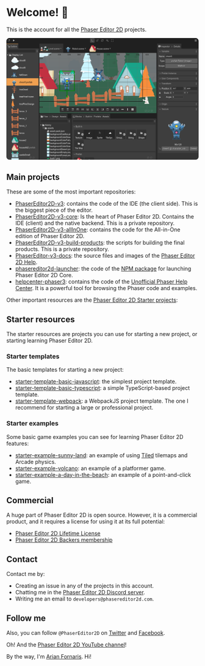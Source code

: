 # Welcome! 👋

This is the account for all the [Phaser Editor 2D](https://phasereditor2d.com) projects.

![screenshot](editor-screenshot.png)


## Main projects

These are some of the most important repositories:

* [PhaserEditor2D-v3](https://github.com/PhaserEditor2D/PhaserEditor2D-v3): contains the code of the IDE (the client side). This is the biggest piece of the editor.
* [PhaserEditor2D-v3-core](https://github.com/PhaserEditor2D/PhaserEditor2D-v3-core): Is the heart of Phaser Editor 2D. Contains the IDE (client) and the native backend. This is a private repository.
* [PhaserEditor2D-v3-allInOne](https://github.com/PhaserEditor2D/PhaserEditor2D-v3-allInOne): contains the code for the All-in-One edition of Phaser Editor 2D.
* [PhaserEditor2D-v3-build-products](https://github.com/PhaserEditor2D/PhaserEditor2D-v3-build-products): the scripts for building the final products. This is a private repository.
* [PhaserEditor-v3-docs](https://github.com/PhaserEditor2D/PhaserEditor-v3-docs): the source files and images of the [Phaser Editor 2D Help](https://help.phasereditor2d.com/v3).
* [phasereditor2d-launcher](https://github.com/PhaserEditor2D/phasereditor2d-launcher): the code of the [NPM package](https://www.npmjs.com/package/phasereditor2d-launcher) for launching Phaser Editor 2D Core.
* [helpcenter-phaser3](https://github.com/PhaserEditor2D/helpcenter-phaser3): contains the code of the [Unofficial Phaser Help Center](https://helpcenter.phasereditor2d.com). It is a powerful tool for browsing the Phaser code and examples.

Other important resources are the [Phaser Editor 2D Starter projects](https://phasereditor2d.com/start):

## Starter resources

The starter resources are projects you can use for starting a new project, or starting learning Phaser Editor 2D.

### Starter templates

The basic templates for starting a new project:

* [starter-template-basic-javascript](https://github.com/PhaserEditor2D/starter-template-basic-javascript): the simplest project template.
* [starter-template-basic-typescript](https://github.com/PhaserEditor2D/starter-template-basic-typescript): a simple TypeScript-based project template.
* [starter-template-webpack](https://github.com/PhaserEditor2D/starter-template-webpack): a WebpackJS project template. The one I recommend for starting a large or professional project.

### Starter examples

Some basic game examples you can see for learning Phaser Editor 2D features:

* [starter-example-sunny-land](https://github.com/PhaserEditor2D/starter-example-sunny-land): an example of using [Tiled](https://www.mapeditor.org/) tilemaps and Arcade physics.
* [starter-example-volcano](https://github.com/PhaserEditor2D/starter-example-volcano): an example of a platformer game.
* [starter-example-a-day-in-the-beach](https://github.com/PhaserEditor2D/starter-example-a-day-in-the-beach): an example of a point-and-click game.


## Commercial

A huge part of Phaser Editor 2D is open source. However, it is a commercial product, and it requires a license for using it at its full potential:

* [Phaser Editor 2D Lifetime License](https://fornaris.gumroad.com/l/phasereditor)
* [Phaser Editor 2D Backers membership](https://fornaris.gumroad.com/l/phasereditor-backers)

## Contact

Contact me by:

* Creating an issue in any of the projects in this account.
* Chatting me in the [Phaser Editor 2D Discord server](https://discord.com/invite/4DdpMMD).
* Writing me an email to `developers@phasereditor2d.com`.

## Follow me

Also, you can follow `@PhaserEditor2D` on [Twitter](https://www.twitter.com/PhaserEditor2D) and [Facebook](https://www.facebook.com/PhaserEditor2D). 

Oh! And the [Phaser Editor 2D YouTube channel](https://www.youtube.com/c/PhaserEditor2D)!

By the way, I'm [Arian Fornaris](https://www.linkedin.com/in/arianfornaris/). Hi!
